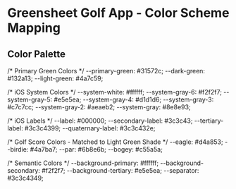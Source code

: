 # Greensheet Golf App - Color Scheme Mapping

## Color Palette

/* Primary Green Colors */
  --primary-green: #31572c;
  --dark-green: #132a13;
  --light-green: #4a7c59;
  
  /* iOS System Colors */
  --system-white: #ffffff;
  --system-gray-6: #f2f2f7;
  --system-gray-5: #e5e5ea;
  --system-gray-4: #d1d1d6;
  --system-gray-3: #c7c7cc;
  --system-gray-2: #aeaeb2;
  --system-gray: #8e8e93;
  
  /* iOS Labels */
  --label: #000000;
  --secondary-label: #3c3c43;
  --tertiary-label: #3c3c4399;
  --quaternary-label: #3c3c432e;
  
  /* Golf Score Colors - Matched to Light Green Shade */
  --eagle: #d4a853;
  --birdie: #4a7ba7;
  --par: #6b8e6b;
  --bogey: #c55a5a;
  
  /* Semantic Colors */
  --background-primary: #ffffff;
  --background-secondary: #f2f2f7;
  --background-tertiary: #e5e5ea;
  --separator: #3c3c4349;